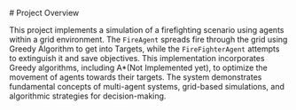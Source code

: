 # Project Overview

This project implements a simulation of a firefighting scenario using agents within a grid environment. The `FireAgent` spreads fire through the grid using Greedy Algorithm to get into Targets, while the `FireFighterAgent` attempts to extinguish it and save objectives. This implementation incorporates Greedy algorithms, including A*(Not Implemented yet), to optimize the movement of agents towards their targets. The system demonstrates fundamental concepts of multi-agent systems, grid-based simulations, and algorithmic strategies for decision-making.
